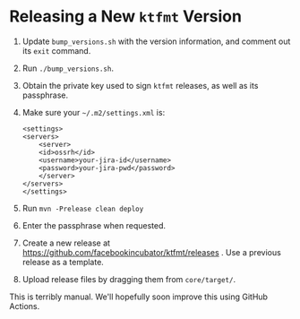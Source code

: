 # Releasing a New `ktfmt` Version

1. Update `bump_versions.sh` with the version information, and comment out its `exit` command.
2. Run `./bump_versions.sh`.
3. Obtain the private key used to sign `ktfmt` releases, as well as its passphrase.
3. Make sure your `~/.m2/settings.xml` is:

    ```
    <settings>
    <servers>
        <server>
        <id>ossrh</id>
        <username>your-jira-id</username>
        <password>your-jira-pwd</password>
        </server>
    </servers>
    </settings>
    ```

4. Run `mvn -Prelease clean deploy`
5. Enter the passphrase when requested.
6. Create a new release at https://github.com/facebookincubator/ktfmt/releases . Use a previous release as a template.
7. Upload release files by dragging them from `core/target/`.

This is terribly manual. We'll hopefully soon improve this using GitHub Actions.
